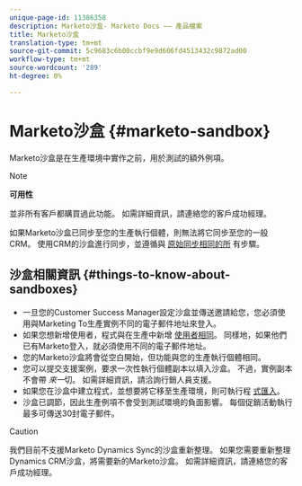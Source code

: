 ```yaml
---
unique-page-id: 11386358
description: Marketo沙盒- Marketo Docs —— 產品檔案
title: Marketo沙盒
translation-type: tm+mt
source-git-commit: 5c9683c6b00ccbf9e9d606fd4513432c9872ad00
workflow-type: tm+mt
source-wordcount: '289'
ht-degree: 0%

---
```



# Marketo沙盒 {#marketo-sandbox}

Marketo沙盒是在生產環境中實作之前，用於測試的額外例項。

>[!NOTE]
>
>**可用性**
>
>並非所有客戶都購買過此功能。 如需詳細資訊，請連絡您的客戶成功經理。

如果Marketo沙盒已同步至您的生產執行個體，則無法將它同步至您的一般CRM。 使用CRM的沙盒進行同步，並遵循與 [原始同步相同的所](http://docs.marketo.com/display/DOCS/CRM+Sync) 有步驟。

## 沙盒相關資訊 {#things-to-know-about-sandboxes}

* 一旦您的Customer Success Manager設定沙盒並傳送邀請給您，您必須使用與Marketing To生產實例不同的電子郵件地址來登入。
* 如果您想新增使用者，程式與在生產中新增 [使用者相同](http://docs.marketo.com/display/DOCS/Managing+Marketo+Users#ManagingMarketoUsers-CreateUsers)。 同樣地，如果他們已有Marketo登入，就必須使用不同的電子郵件地址。
* 您的Marketo沙盒將會從空白開始，但功能與您的生產執行個體相同。
* 您可以提交支援案例，要求一次性執行個體副本以填入沙盒。 不過，實例副本不會帶 *來一*&#x200B;切。 如需詳細資訊，請洽詢行銷人員支援。
* 如果您在沙盒中建立程式，並想要將它移至生產環境，則可執行程 [式匯入](http://docs.marketo.com/display/DOCS/Import+a+Program)。
* 沙盒已調節，因此生產例項不會受到測試環境的負面影響。 每個促銷活動執行最多可傳送30封電子郵件。

>[!CAUTION]
>
>我們目前不支援Marketo Dynamics Sync的沙盒重新整理。 如果您需要重新整理Dynamics CRM沙盒，將需要新的Marketo沙盒。 如需詳細資訊，請連絡您的客戶成功經理。

